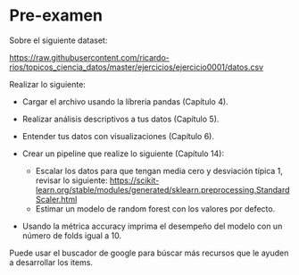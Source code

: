 # Pre-examen 

Sobre el siguiente dataset: 

https://raw.githubusercontent.com/ricardo-rios/topicos_ciencia_datos/master/ejercicios/ejercicio0001/datos.csv

Realizar lo siguiente: 

* Cargar el archivo usando la líbreria pandas (Capítulo 4). 
* Realizar análisis descriptivos a tus datos (Capítulo 5).
* Entender tus datos con visualizaciones (Capítulo 6).
* Crear un pipeline que realize lo siguiente (Capítulo 14): 
   * Escalar los datos para que tengan media cero y desviación típica 1, revisar lo siguiente: https://scikit-learn.org/stable/modules/generated/sklearn.preprocessing.StandardScaler.html
   * Estimar un modelo de random forest con los valores por defecto.

* Usando la métrica accuracy imprima el desempeño del modelo con un número de folds igual a 10.  
 
Puede usar el buscador de google para búscar más recursos
que le ayuden a desarrollar los items.





